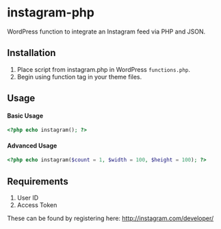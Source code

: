 # instagram-php
WordPress function to integrate an Instagram feed via PHP and JSON.

## Installation
1. Place script from instagram.php in WordPress `functions.php`.
2. Begin using function tag in your theme files.

## Usage
#### Basic Usage
```php
<?php echo instagram(); ?>
```

#### Advanced Usage
```php
<?php echo instagram($count = 1, $width = 100, $height = 100); ?>
```

## Requirements
1. User ID
2. Access Token

These can be found by registering here: http://instagram.com/developer/
